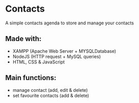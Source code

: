 # Contacts
A simple contacts agenda to store and manage your contacts

## Made with:
- XAMPP (Apache Web Server + MYSQLDatabase)
- NodeJS (HTTP request + MySQL queries)
- HTML, CSS & JavaScript

## Main functions:
- manage contact (add, edit & delete)
- set favourite contacts (add & delete)
